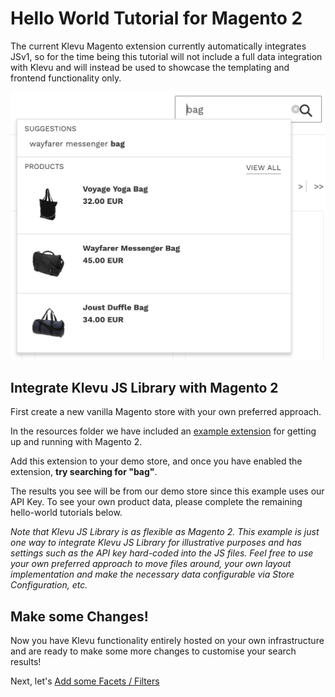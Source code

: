 # Hello World Tutorial for Magento 2

The current Klevu Magento extension currently automatically integrates JSv1,
so for the time being this tutorial will not include a full data integration with Klevu
and will instead be used to showcase the templating and frontend functionality only.

![Klevu Quick Search](/getting-started/1-hello-world/images/intro-quick-search.jpg)

## Integrate Klevu JS Library with Magento 2

First create a new vanilla Magento store with your own preferred approach.

In the resources folder we have included an
[example extension](/getting-started/1-hello-world/magento2/resources)
for getting up and running with Magento 2. 

Add this extension to your demo store, and once you have enabled the extension,
**try searching for "bag"**.

The results you see will be from our demo store since this example uses our API Key.
To see your own product data, please complete the remaining hello-world tutorials below.

_Note that Klevu JS Library is as flexible as Magento 2. This example is just one
way to integrate Klevu JS Library for illustrative purposes and has settings such
as the API key hard-coded into the JS files. Feel free to use your own preferred approach
to move files around, your own layout implementation and make the necessary data
configurable via Store Configuration, etc._

## Make some Changes!

Now you have Klevu functionality entirely hosted on your own infrastructure
and are ready to make some more changes to customise your search results!

Next, let's [Add some Facets / Filters](/getting-started/2-facets/magento2)
